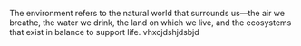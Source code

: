 The environment refers to the natural world that surrounds us—the air we breathe, the water we drink, the land on which we live, and the ecosystems that exist in balance to support life. 
vhxcjdshjdsbjd
